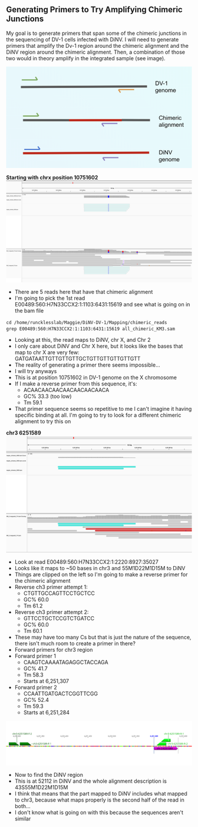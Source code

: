 ## Generating Primers to Try Amplifying Chimeric Junctions

My goal is to generate primers that span some of the chimeric junctions in the sequencing of DV-1 cells infected with DiNV. I will need to generate primers that amplify the Dv-1 region around the chimeric alignment and the DiNV region around the chimeric alignment. Then, a combination of those two would in theory amplify in the integrated sample (see image).

![](https://raw.githubusercontent.com/meschedl/DiNV-Dv1-Genome-Integration/main/images/primer-image.png)

**Starting with chrx position 10751602**
![](https://raw.githubusercontent.com/meschedl/DiNV-Dv1-Genome-Integration/main/images/IGV_photos/10751602-all.png)
- There are 5 reads here that have that chimeric alignment
- I'm going to pick the 1st read E00489:560:H7N33CCX2:1:1103:6431:15619 and see what is going on in the bam file

`cd /home/runcklesslab/Maggie/DiNV-DV-1/Mapping/chimeric_reads`  
`grep E00489:560:H7N33CCX2:1:1103:6431:15619 all_chimeric_KM3.sam`
- Looking at this, the read maps to DiNV, chr X, and Chr 2
- I only care about DiNV and Chr X here, but it looks like the bases that map to chr X are very few: GATGATAATTGTTGTTGTTGCTGTTGTTGTTGTTGTT
- The reality of generating a primer there seems impossible...
- I will try anyways
- This is at position 10751602 in DV-1 genome on the X chromosome
- If I make a reverse primer from this sequence, it's:
  - ACAACAACAACAACAACAACAACA
  - GC% 33.3 (too low)
  - Tm 59.1
- That primer sequence seems so repetitive to me I can't imagine it having specific binding at all. I'm going to try to look for a different chimeric alignment to try this on

**chr3 6251589**
![](https://raw.githubusercontent.com/meschedl/DiNV-Dv1-Genome-Integration/main/images/IGV_photos/6251589-all.png)
- Look at read E00489:560:H7N33CCX2:1:2220:8927:35027
- Looks like it maps to ~50 bases in chr3 and 55M1D22M1D15M to DiNV
- Things are clipped on the left so I'm going to make a reverse primer for the chimeric alignment
- Reverse ch3 primer attempt 1:
  - CTGTTGCCAGTTCCTGCTCC
  - GC% 60.0
  - Tm 61.2
- Reverse ch3 primer attempt 2:
  - GTTCCTGCTCCGTCTGATCC
  - GC% 60.0
  - Tm 60.1
- These may have too many Cs but that is just the nature of the sequence, there isn't much room to create a primer in there?
- Forward primers for chr3 region
- Forward primer 1
  - CAAGTCAAAATAGAGGCTACCAGA
  - GC% 41.7
  - Tm 58.3
  - Starts at 6,251,307
- Forward primer 2
  - CCAATTGATGACTCGGTTCGG
  - GC% 52.4
  - Tm 59.3
  - Starts at 6,251,284

![](https://raw.githubusercontent.com/meschedl/DiNV-Dv1-Genome-Integration/main/images/chr3-6251284-primers.png)
- Now to find the DiNV region
- This is at 52112 in DiNV and the whole alignment description is 43S55M1D22M1D15M
- I think that means that the part mapped to DiNV includes what mapped to chr3, because what maps properly is the second half of the read in both...
- I don't know what is going on with this because the sequences aren't similar 
